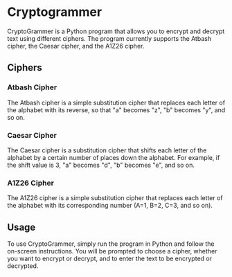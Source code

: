# Cryptogrammer
CryptoGrammer is a Python program that allows you to encrypt and decrypt text using different ciphers. The program currently supports the Atbash cipher, the Caesar cipher, and the A1Z26 cipher.

## Ciphers
### Atbash Cipher
The Atbash cipher is a simple substitution cipher that replaces each letter of the alphabet with its reverse, so that "a" becomes "z", "b" becomes "y", and so on.

### Caesar Cipher
The Caesar cipher is a substitution cipher that shifts each letter of the alphabet by a certain number of places down the alphabet. For example, if the shift value is 3, "a" becomes "d", "b" becomes "e", and so on.

### A1Z26 Cipher
The A1Z26 cipher is a simple substitution cipher that replaces each letter of the alphabet with its corresponding number (A=1, B=2, C=3, and so on).

## Usage
To use CryptoGrammer, simply run the program in Python and follow the on-screen instructions. You will be prompted to choose a cipher, whether you want to encrypt or decrypt, and to enter the text to be encrypted or decrypted.
